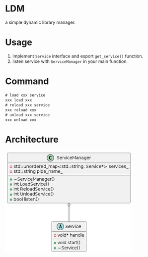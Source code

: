 # LDM
a simple dynamic library manager.
# Usage
1. implement `Service` interface and export `get_service()` function.
2. listen service with `ServiceManager` in your main function.

# Command
```shell
# load xxx service
xxx load xxx
# reload xxx service
xxx reload xxx
# unload xxx service
xxx unload xxx
```
# Architecture
![architecture](./out/architecture.png)